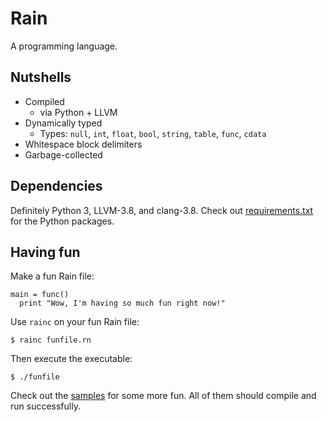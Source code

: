 # Rain

A programming language.

## Nutshells

* Compiled
  * via Python + LLVM
* Dynamically typed
  * Types: `null`, `int`, `float`, `bool`, `string`, `table`, `func`, `cdata`
* Whitespace block delimiters
* Garbage-collected

## Dependencies

Definitely Python 3, LLVM-3.8, and clang-3.8. Check out [requirements.txt](https://github.com/scizzorz/rain/blob/master/requirements.txt) for the Python packages.

## Having fun

Make a fun Rain file:

    main = func()
      print "Wow, I'm having so much fun right now!"

Use `rainc` on your fun Rain file:

    $ rainc funfile.rn

Then execute the executable:

    $ ./funfile

Check out the [samples](https://github.com/scizzorz/rain/tree/master/samples) for some more fun. All of them should compile and run successfully.
